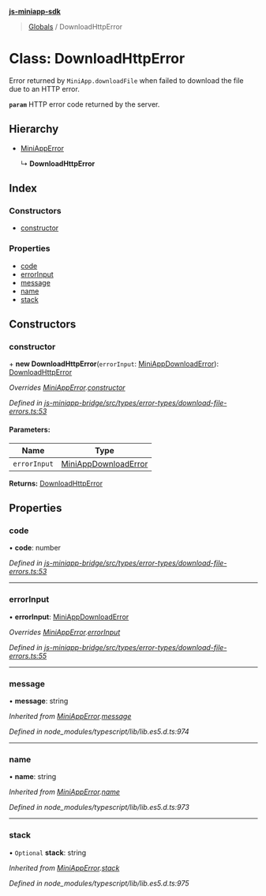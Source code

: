 **[js-miniapp-sdk](../README.md)**

> [Globals](../README.md) / DownloadHttpError

# Class: DownloadHttpError

Error returned by `MiniApp.downloadFile` when failed to download the file due to an HTTP error.

**`param`** HTTP error code returned by the server.

## Hierarchy

* [MiniAppError](miniapperror.md)

  ↳ **DownloadHttpError**

## Index

### Constructors

* [constructor](downloadhttperror.md#constructor)

### Properties

* [code](downloadhttperror.md#code)
* [errorInput](downloadhttperror.md#errorinput)
* [message](downloadhttperror.md#message)
* [name](downloadhttperror.md#name)
* [stack](downloadhttperror.md#stack)

## Constructors

### constructor

\+ **new DownloadHttpError**(`errorInput`: [MiniAppDownloadError](../interfaces/miniappdownloaderror.md)): [DownloadHttpError](downloadhttperror.md)

*Overrides [MiniAppError](miniapperror.md).[constructor](miniapperror.md#constructor)*

*Defined in [js-miniapp-bridge/src/types/error-types/download-file-errors.ts:53](https://github.com/rakutentech/js-miniapp/blob/c06869b/js-miniapp-bridge/src/types/error-types/download-file-errors.ts#L53)*

#### Parameters:

Name | Type |
------ | ------ |
`errorInput` | [MiniAppDownloadError](../interfaces/miniappdownloaderror.md) |

**Returns:** [DownloadHttpError](downloadhttperror.md)

## Properties

### code

•  **code**: number

*Defined in [js-miniapp-bridge/src/types/error-types/download-file-errors.ts:53](https://github.com/rakutentech/js-miniapp/blob/c06869b/js-miniapp-bridge/src/types/error-types/download-file-errors.ts#L53)*

___

### errorInput

•  **errorInput**: [MiniAppDownloadError](../interfaces/miniappdownloaderror.md)

*Overrides [MiniAppError](miniapperror.md).[errorInput](miniapperror.md#errorinput)*

*Defined in [js-miniapp-bridge/src/types/error-types/download-file-errors.ts:55](https://github.com/rakutentech/js-miniapp/blob/c06869b/js-miniapp-bridge/src/types/error-types/download-file-errors.ts#L55)*

___

### message

•  **message**: string

*Inherited from [MiniAppError](miniapperror.md).[message](miniapperror.md#message)*

*Defined in node_modules/typescript/lib/lib.es5.d.ts:974*

___

### name

•  **name**: string

*Inherited from [MiniAppError](miniapperror.md).[name](miniapperror.md#name)*

*Defined in node_modules/typescript/lib/lib.es5.d.ts:973*

___

### stack

• `Optional` **stack**: string

*Inherited from [MiniAppError](miniapperror.md).[stack](miniapperror.md#stack)*

*Defined in node_modules/typescript/lib/lib.es5.d.ts:975*
